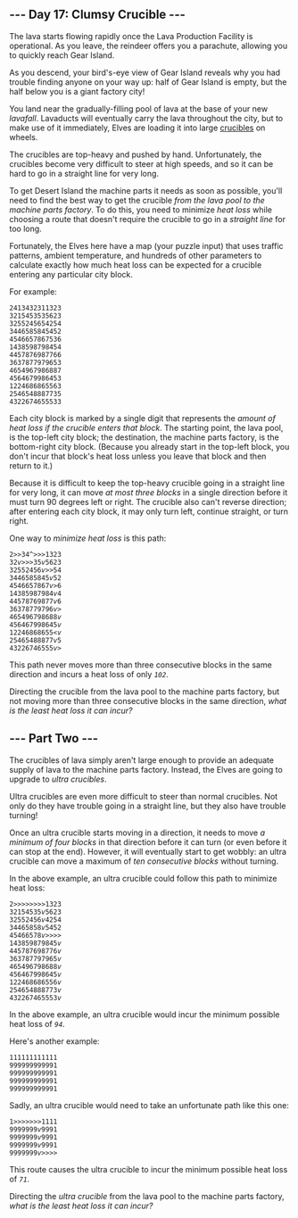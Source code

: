 <h2>--- Day 17: Clumsy Crucible ---</h2><p>The lava starts flowing rapidly once the Lava Production Facility is operational. As you <span title="see you soon?">leave</span>, the reindeer offers you a parachute, allowing you to quickly reach Gear Island.</p>
<p>As you descend, your bird's-eye view of Gear Island reveals why you had trouble finding anyone on your way up: half of Gear Island is empty, but the half below you is a giant factory city!</p>
<p>You land near the gradually-filling pool of lava at the base of your new <em>lavafall</em>. Lavaducts will eventually carry the lava throughout the city, but to make use of it immediately, Elves are loading it into large <a href="https://en.wikipedia.org/wiki/Crucible" target="_blank">crucibles</a> on wheels.</p>
<p>The crucibles are top-heavy and pushed by hand. Unfortunately, the crucibles become very difficult to steer at high speeds, and so it can be hard to go in a straight line for very long.</p>
<p>To get Desert Island the machine parts it needs as soon as possible, you'll need to find the best way to get the crucible <em>from the lava pool to the machine parts factory</em>. To do this, you need to minimize <em>heat loss</em> while choosing a route that doesn't require the crucible to go in a <em>straight line</em> for too long.</p>
<p>Fortunately, the Elves here have a map (your puzzle input) that uses traffic patterns, ambient temperature, and hundreds of other parameters to calculate exactly how much heat loss can be expected for a crucible entering any particular city block.</p>
<p>For example:</p>
<pre><code>2413432311323
3215453535623
3255245654254
3446585845452
4546657867536
1438598798454
4457876987766
3637877979653
4654967986887
4564679986453
1224686865563
2546548887735
4322674655533
</code></pre>
<p>Each city block is marked by a single digit that represents the <em>amount of heat loss if the crucible enters that block</em>. The starting point, the lava pool, is the top-left city block; the destination, the machine parts factory, is the bottom-right city block. (Because you already start in the top-left block, you don't incur that block's heat loss unless you leave that block and then return to it.)</p>
<p>Because it is difficult to keep the top-heavy crucible going in a straight line for very long, it can move <em>at most three blocks</em> in a single direction before it must turn 90 degrees left or right. The crucible also can't reverse direction; after entering each city block, it may only turn left, continue straight, or turn right.</p>
<p>One way to <em>minimize heat loss</em> is this path:</p>
<pre><code>2<em>&gt;</em><em>&gt;</em>34<em>^</em><em>&gt;</em><em>&gt;</em><em>&gt;</em>1323
32<em>v</em><em>&gt;</em><em>&gt;</em><em>&gt;</em>35<em>v</em>5623
32552456<em>v</em><em>&gt;</em><em>&gt;</em>54
3446585845<em>v</em>52
4546657867<em>v</em><em>&gt;</em>6
14385987984<em>v</em>4
44578769877<em>v</em>6
36378779796<em>v</em><em>&gt;</em>
465496798688<em>v</em>
456467998645<em>v</em>
12246868655<em>&lt;</em><em>v</em>
25465488877<em>v</em>5
43226746555<em>v</em><em>&gt;</em>
</code></pre>
<p>This path never moves more than three consecutive blocks in the same direction and incurs a heat loss of only <code><em>102</em></code>.</p>
<p>Directing the crucible from the lava pool to the machine parts factory, but not moving more than three consecutive blocks in the same direction, <em>what is the least heat loss it can incur?</em></p>

<h2 id="part2">--- Part Two ---</h2><p>The crucibles of lava simply aren't large enough to provide an adequate supply of lava to the machine parts factory. Instead, the Elves are going to upgrade to <em>ultra crucibles</em>.</p>
<p>Ultra crucibles are even more difficult to steer than normal crucibles. Not only do they have trouble going in a straight line, but they also have trouble turning!</p>
<p>Once an ultra crucible starts moving in a direction, it needs to move <em>a minimum of four blocks</em> in that direction before it can turn (or even before it can stop at the end). However, it will eventually start to get wobbly: an ultra crucible can move a maximum of <em>ten consecutive blocks</em> without turning.</p>
<p>In the above example, an ultra crucible could follow this path to minimize heat loss:</p>
<pre><code>2<em>&gt;</em><em>&gt;</em><em>&gt;</em><em>&gt;</em><em>&gt;</em><em>&gt;</em><em>&gt;</em><em>&gt;</em>1323
32154535<em>v</em>5623
32552456<em>v</em>4254
34465858<em>v</em>5452
45466578<em>v</em><em>&gt;</em><em>&gt;</em><em>&gt;</em><em>&gt;</em>
143859879845<em>v</em>
445787698776<em>v</em>
363787797965<em>v</em>
465496798688<em>v</em>
456467998645<em>v</em>
122468686556<em>v</em>
254654888773<em>v</em>
432267465553<em>v</em>
</code></pre>
<p>In the above example, an ultra crucible would incur the minimum possible heat loss of <code><em>94</em></code>.</p>
<p>Here's another example:</p>
<pre><code>111111111111
999999999991
999999999991
999999999991
999999999991
</code></pre>
<p>Sadly, an ultra crucible would need to take an unfortunate path like this one:</p>
<pre><code>1<em>&gt;</em><em>&gt;</em><em>&gt;</em><em>&gt;</em><em>&gt;</em><em>&gt;</em><em>&gt;</em>1111
9999999<em>v</em>9991
9999999<em>v</em>9991
9999999<em>v</em>9991
9999999<em>v</em><em>&gt;</em><em>&gt;</em><em>&gt;</em><em>&gt;</em>
</code></pre>
<p>This route causes the ultra crucible to incur the minimum possible heat loss of <code><em>71</em></code>.</p>
<p>Directing the <em>ultra crucible</em> from the lava pool to the machine parts factory, <em>what is the least heat loss it can incur?</em></p>
